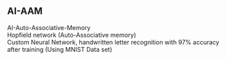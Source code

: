 ## AI-AAM
AI-Auto-Associative-Memory\
Hopfield network (Auto-Associative memory)\
Custom Neural Network, handwritten letter recognition with 97% accuracy after training (Using MNIST Data set)
